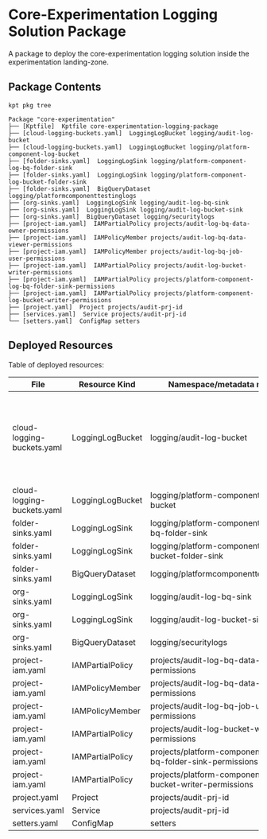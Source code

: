 # Core-Experimentation Logging Solution Package

A package to deploy the core-experimentation logging solution inside the experimentation landing-zone.

## Package Contents

`kpt pkg tree`

```
Package "core-experimentation"
├── [Kptfile]  Kptfile core-experimentation-logging-package
├── [cloud-logging-buckets.yaml]  LoggingLogBucket logging/audit-log-bucket
├── [cloud-logging-buckets.yaml]  LoggingLogBucket logging/platform-component-log-bucket
├── [folder-sinks.yaml]  LoggingLogSink logging/platform-component-log-bq-folder-sink
├── [folder-sinks.yaml]  LoggingLogSink logging/platform-component-log-bucket-folder-sink
├── [folder-sinks.yaml]  BigQueryDataset logging/platformcomponenttestinglogs
├── [org-sinks.yaml]  LoggingLogSink logging/audit-log-bq-sink
├── [org-sinks.yaml]  LoggingLogSink logging/audit-log-bucket-sink
├── [org-sinks.yaml]  BigQueryDataset logging/securitylogs
├── [project-iam.yaml]  IAMPartialPolicy projects/audit-log-bq-data-owner-permissions
├── [project-iam.yaml]  IAMPolicyMember projects/audit-log-bq-data-viewer-permissions
├── [project-iam.yaml]  IAMPolicyMember projects/audit-log-bq-job-user-permissions
├── [project-iam.yaml]  IAMPartialPolicy projects/audit-log-bucket-writer-permissions
├── [project-iam.yaml]  IAMPartialPolicy projects/platform-component-log-bq-folder-sink-permissions
├── [project-iam.yaml]  IAMPartialPolicy projects/platform-component-log-bucket-writer-permissions
├── [project.yaml]  Project projects/audit-prj-id
├── [services.yaml]  Service projects/audit-prj-id
└── [setters.yaml]  ConfigMap setters
```

## Deployed Resources

Table of deployed resources:

| File                       | Resource Kind    | Namespace/metadata name                                    | Description |
| -------------------------- | ---------------- | ---------------------------------------------------------- | ----------- |
| cloud-logging-buckets.yaml | LoggingLogBucket | logging/audit-log-bucket                                   | Log bucket to store landing zone organization security logs (Audit and Access Transparancy Logs)|
| cloud-logging-buckets.yaml | LoggingLogBucket | logging/platform-component-log-bucket                      |             |
| folder-sinks.yaml          | LoggingLogSink   | logging/platform-component-log-bq-folder-sink              |             |
| folder-sinks.yaml          | LoggingLogSink   | logging/platform-component-log-bucket-folder-sink          |             |
| folder-sinks.yaml          | BigQueryDataset  | logging/platformcomponenttestinglogs                       |             |
| org-sinks.yaml             | LoggingLogSink   | logging/audit-log-bq-sink                                  |             |
| org-sinks.yaml             | LoggingLogSink   | logging/audit-log-bucket-sink                              |             |
| org-sinks.yaml             | BigQueryDataset  | logging/securitylogs                                       |             |
| project-iam.yaml           | IAMPartialPolicy | projects/audit-log-bq-data-owner-permissions               |             |
| project-iam.yaml           | IAMPolicyMember  | projects/audit-log-bq-data-viewer-permissions              |             |
| project-iam.yaml           | IAMPolicyMember  | projects/audit-log-bq-job-user-permissions                 |             |
| project-iam.yaml           | IAMPartialPolicy | projects/audit-log-bucket-writer-permissions               |             |
| project-iam.yaml           | IAMPartialPolicy | projects/platform-component-log-bq-folder-sink-permissions |             |
| project-iam.yaml           | IAMPartialPolicy | projects/platform-component-log-bucket-writer-permissions  |             |
| project.yaml               | Project          | projects/audit-prj-id                                      |             |
| services.yaml              | Service          | projects/audit-prj-id                                      |             |
| setters.yaml               | ConfigMap        | setters                                                    |             |